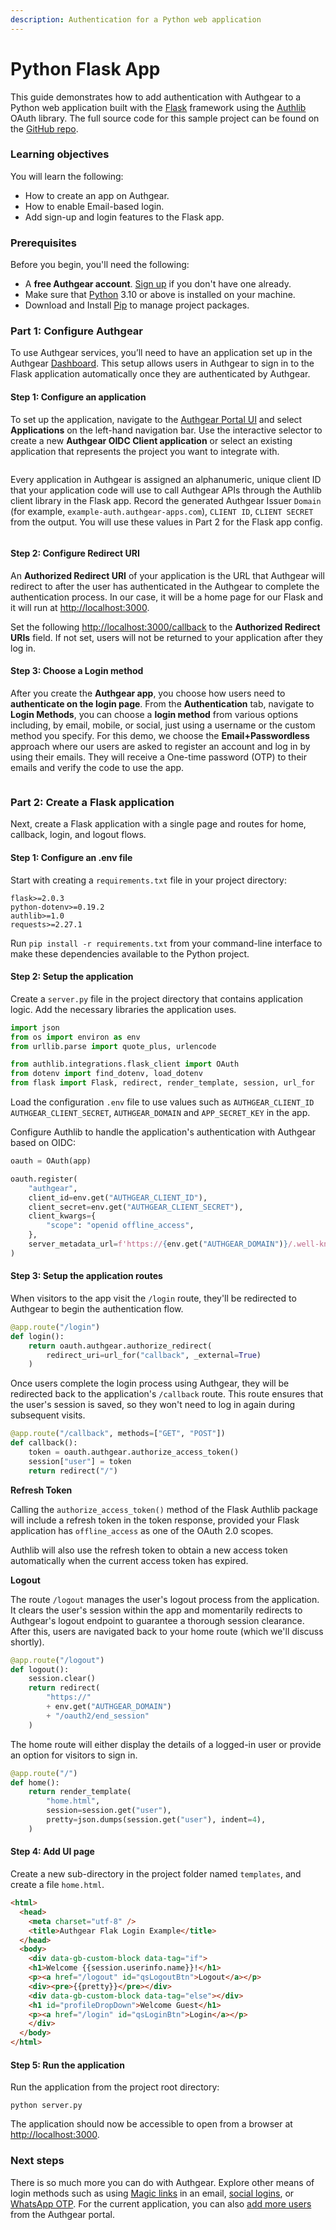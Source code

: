 ```yaml
---
description: Authentication for a Python web application
---
```


# Python Flask App

This guide demonstrates how to add authentication with Authgear to a Python web application built with the [Flask](https://palletsprojects.com/p/flask/) framework using the [Authlib](https://authlib.org/) OAuth library. The full source code for this sample project can be found on the [GitHub repo](https://github.com/authgear/authgear-example-python-flask).

### Learning objectives

You will learn the following:

* How to create an app on Authgear.
* How to enable Email-based login.
* Add sign-up and login features to the Flask app.

### **Prerequisites**

Before you begin, you'll need the following:

* A **free Authgear account**. [Sign up](https://accounts.portal.authgear.com/signup) if you don't have one already.
* Make sure that [Python](https://www.python.org/downloads/) 3.10 or above is installed on your machine.
* Download and Install [Pip](https://pip.pypa.io/en/stable/installation/) to manage project packages.

### Part 1: Configure Authgear

To use Authgear services, you’ll need to have an application set up in the Authgear [Dashboard](https://portal.authgear.com/). This setup allows users in Authgear to sign in to the Flask application automatically once they are authenticated by Authgear.

#### Step 1: Configure an application

To set up the application, navigate to the [Authgear Portal UI](https://portal.authgear.com/) and select **Applications** on the left-hand navigation bar. Use the interactive selector to create a new **Authgear OIDC Client application** or select an existing application that represents the project you want to integrate with.

<figure><img src="../../.gitbook/assets/image.png" alt=""><figcaption></figcaption></figure>

Every application in Authgear is assigned an alphanumeric, unique client ID that your application code will use to call Authgear APIs through the Authlib client library in the Flask app. Record the generated Authgear Issuer `Domain` (for example, `example-auth.authgear-apps.com`), `CLIENT ID`, `CLIENT SECRET` from the output. You will use these values in Part 2 for the Flask app config.

<figure><img src="../../.gitbook/assets/image (1).png" alt=""><figcaption></figcaption></figure>

#### Step 2: Configure **Redirect URI**

An **Authorized Redirect URI** of your application is the URL that Authgear will redirect to after the user has authenticated in the Authgear to complete the authentication process. In our case, it will be a home page for our Flask and it will run at [http://localhost:3000](http://localhost:3000).

Set the following [http://localhost:3000/callback](python-flask-app.md#learning-objectives) to the **Authorized Redirect URIs** field. If not set, users will not be returned to your application after they log in.

#### Step 3: Choose a Login method

After you create the **Authgear app**, you choose how users need to **authenticate on the login page**. From the **Authentication** tab, navigate to **Login Methods**, you can choose a **login method** from various options including, by email, mobile, or social, just using a username or the custom method you specify. For this demo, we choose the **Email+Passwordless** approach where our users are asked to register an account and log in by using their emails. They will receive a One-time password (OTP) to their emails and verify the code to use the app.

<figure><img src="../../.gitbook/assets/image (2).png" alt=""><figcaption></figcaption></figure>

### Part 2: **Create a Flask application**

Next, create a Flask application with a single page and routes for home, callback, login, and logout flows.&#x20;

#### Step 1: Configure an .env file <a href="#configure-your-env-file" id="configure-your-env-file"></a>

Start with creating a `requirements.txt` file in your project directory:

```
flask>=2.0.3
python-dotenv>=0.19.2
authlib>=1.0
requests>=2.27.1
```

Run `pip install -r requirements.txt` from your command-line interface to make these dependencies available to the Python project.

#### Step 2: Setup the application <a href="#configure-your-env-file" id="configure-your-env-file"></a>

Create a `server.py` file in the project directory that contains application logic. Add the necessary libraries the application uses.

```python
import json
from os import environ as env
from urllib.parse import quote_plus, urlencode

from authlib.integrations.flask_client import OAuth
from dotenv import find_dotenv, load_dotenv
from flask import Flask, redirect, render_template, session, url_for
```

Load the configuration `.env` file to use values such as `AUTHGEAR_CLIENT_ID AUTHGEAR_CLIENT_SECRET`, `AUTHGEAR_DOMAIN` and `APP_SECRET_KEY` in the app.

Configure Authlib to handle the application's authentication with Authgear based on OIDC:

```python
oauth = OAuth(app)

oauth.register(
    "authgear",
    client_id=env.get("AUTHGEAR_CLIENT_ID"),
    client_secret=env.get("AUTHGEAR_CLIENT_SECRET"),
    client_kwargs={
        "scope": "openid offline_access",
    },
    server_metadata_url=f'https://{env.get("AUTHGEAR_DOMAIN")}/.well-known/openid-configuration',
)
```

#### Step 3: Setup the application routes <a href="#setup-your-routes" id="setup-your-routes"></a>

When visitors to the app visit the `/login` route, they'll be redirected to Authgear to begin the authentication flow.

```python
@app.route("/login")
def login():
    return oauth.authgear.authorize_redirect(
        redirect_uri=url_for("callback", _external=True)
    )
```

Once users complete the login process using Authgear, they will be redirected back to the application's `/callback` route. This route ensures that the user's session is saved, so they won't need to log in again during subsequent visits.

```python
@app.route("/callback", methods=["GET", "POST"])
def callback():
    token = oauth.authgear.authorize_access_token()
    session["user"] = token
    return redirect("/")
```

**Refresh Token**

Calling the  `authorize_access_token()` method of the Flask Authlib package will include a refresh token in the token response, provided your Flask application has `offline_access` as one of the OAuth 2.0 scopes.

Authlib will also use the refresh token to obtain a new access token automatically when the current access token has expired.

**Logout**

The route `/logout` manages the user's logout process from the application. It clears the user's session within the app and momentarily redirects to Authgear's logout endpoint to guarantee a thorough session clearance. After this, users are navigated back to your home route (which we'll discuss shortly).

```python
@app.route("/logout")
def logout():
    session.clear()
    return redirect(
        "https://"
        + env.get("AUTHGEAR_DOMAIN")
        + "/oauth2/end_session"
    )
```

The home route will either display the details of a logged-in user or provide an option for visitors to sign in.

```python
@app.route("/")
def home():
    return render_template(
        "home.html",
        session=session.get("user"),
        pretty=json.dumps(session.get("user"), indent=4),
    )
```

#### Step 4:  Add UI page <a href="#setup-your-routes" id="setup-your-routes"></a>

Create a new sub-directory in the project folder named `templates`, and create a file `home.html`.

```html
<html>
  <head>
    <meta charset="utf-8" />
    <title>Authgear Flak Login Example</title>
  </head>
  <body>
    <div data-gb-custom-block data-tag="if">
    <h1>Welcome {{session.userinfo.name}}!</h1>
    <p><a href="/logout" id="qsLogoutBtn">Logout</a></p>
    <div><pre>{{pretty}}</pre></div>
    <div data-gb-custom-block data-tag="else"></div>
    <h1 id="profileDropDown">Welcome Guest</h1>
    <p><a href="/login" id="qsLoginBtn">Login</a></p>
    </div>
  </body>
</html>
```

#### Step 5: Run the application

Run the application from the project root directory:

`python server.py`

The application should now be accessible to open from a browser at [http://localhost:3000](http://localhost:3000/).

### Next steps

There is so much more you can do with Authgear. Explore other means of login methods such as using [Magic links](https://docs.authgear.com/strategies/email-login-link) in an email, [social logins](https://docs.authgear.com/strategies/how-to-setup-sso-integrations), or [WhatsApp OTP](https://docs.authgear.com/strategies/whatsapp-otp-login). For the current application, you can also [add more users](https://docs.authgear.com/strategies/user-identity-and-authenticator) from the Authgear portal.
